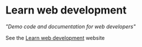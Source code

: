 # Learn web development

*"Demo code and documentation for web developers"*

See the [Learn web development](https://metap.github.io/learn-web-development/) website